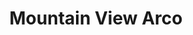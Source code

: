 ---
title: "Mountain View Arco"
url: /mountain-view/mountain-view-arco-north-shoreline-boulevard/
shop: car repair
---